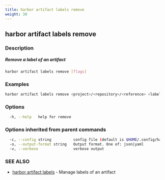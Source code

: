 ```yaml
---
title: harbor artifact labels remove
weight: 30
---
```

## harbor artifact labels remove

### Description

##### Remove a label of an artifact

```sh
harbor artifact labels remove [flags]
```

### Examples

```sh
harbor artifact labels remove <project>/<repository>/<reference> <labelName|labelID>
```

### Options

```sh
  -h, --help   help for remove
```

### Options inherited from parent commands

```sh
  -c, --config string          config file (default is $HOME/.config/harbor-cli/config.yaml)
  -o, --output-format string   Output format. One of: json|yaml
  -v, --verbose                verbose output
```

### SEE ALSO

* [harbor artifact labels](harbor-artifact-labels.md)	 - Manage labels of an artifact

